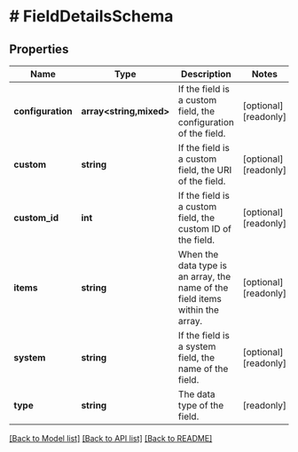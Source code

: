 # # FieldDetailsSchema

## Properties

Name | Type | Description | Notes
------------ | ------------- | ------------- | -------------
**configuration** | **array<string,mixed>** | If the field is a custom field, the configuration of the field. | [optional] [readonly]
**custom** | **string** | If the field is a custom field, the URI of the field. | [optional] [readonly]
**custom_id** | **int** | If the field is a custom field, the custom ID of the field. | [optional] [readonly]
**items** | **string** | When the data type is an array, the name of the field items within the array. | [optional] [readonly]
**system** | **string** | If the field is a system field, the name of the field. | [optional] [readonly]
**type** | **string** | The data type of the field. | [readonly]

[[Back to Model list]](../../README.md#models) [[Back to API list]](../../README.md#endpoints) [[Back to README]](../../README.md)
